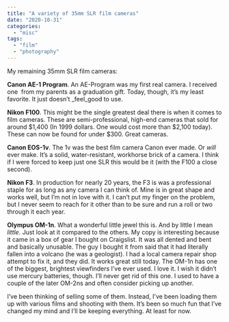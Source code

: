 ```yaml
---
title: "A variety of 35mm SLR film cameras"
date: "2020-10-31"
categories:
  - "misc"
tags:
  - "film"
  - "photography"
---
```


My remaining 35mm SLR film cameras:

****Canon AE-1 Program****. An AE-Program was my first real camera. I received one  from my parents as a graduation gift. Today, though, it’s my least favorite. It just doesn’t _feel_good to use.

****Nikon F100****. This might be the single greatest deal there is when it comes to film cameras. These are semi-professional, high-end cameras that sold for around $1,400 (In 1999 dollars. One would cost more than $2,100 today). These can now be found for under $300. Great cameras.

****Canon EOS-1v****. The 1v was the best film camera Canon ever made. Or _will_ ever make. It’s a solid, water-resistant, workhorse brick of a camera. I think if I were forced to keep just one SLR this would be it (with the F100 a close second).

****Nikon F3****. In production for nearly 20 years, the F3 is was a professional staple for as long as any camera I can think of. Mine is in great shape and works well, but I’m not in love with it. I can’t put my finger on the problem, but I never seem to reach for it other than to be sure and run a roll or two through it each year.

****Olympus OM-1n****. What a wonderful little jewel this is. And by little I mean _little._ Just look at it compared to the others. My copy is interesting because it came in a box of gear I bought on Craigslist. It was all dented and bent and basically unusable. The guy I bought it from said that it had literally fallen into a volcano (he was a geologist). I had a local camera repair shop attempt to fix it, and they did. It works great still today. The OM-1n has one of the biggest, brightest viewfinders I’ve ever used. I love it. I wish it didn’t use mercury batteries, though. I’ll never get rid of this one. I used to have a couple of the later OM-2ns and often consider picking up another.

I’ve been thinking of selling some of them. Instead, I’ve been loading them up with various films and shooting with them. It’s been so much fun that I’ve changed my mind and I’ll be keeping everything. At least for now.
